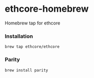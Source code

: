 # ethcore-homebrew
Homebrew tap for ethcore

### Installation

```
brew tap ethcore/ethcore
```

### Parity

```
brew install parity
```

